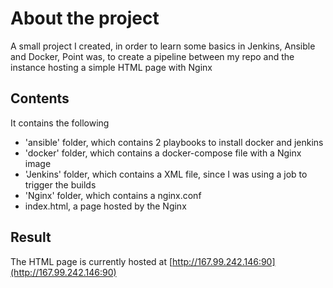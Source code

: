 # About the project

A small project I created, in order to learn some basics in Jenkins, Ansible and Docker, Point was, to create a pipeline between my repo and the instance hosting a simple HTML page with Nginx 

## Contents

It contains the following

- 'ansible' folder, which contains 2 playbooks to install docker and jenkins
- 'docker' folder, which contains a docker-compose file with a Nginx image
- 'Jenkins' folder, which contains a XML file, since I was using a job to trigger the builds
- 'Nginx' folder, which contains a nginx.conf
- index.html, a page hosted by the Nginx

## Result

The HTML page is currently hosted at [http://167.99.242.146:90](http://167.99.242.146:90)

